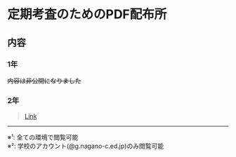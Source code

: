 # 定期考査のためのPDF配布所

## 内容
### 1年
~~内容は非公開になりました~~


<!-- - 1年三学期期末考査範囲電気回路授業用プリント（穴埋め記入済） -->
<!-- > [Link](./1nen/3ki-denki/index.html) ※[^1]   -->
<!-- > <img src="./1nen/3ki-denki/QRcode_C3.svg" width="200px"> -->

<!-- - 1年三学期期末考査範囲プロ技授業用プリント（範囲分まとめ） -->
<!-- > [Link](./1nen/3ki-progi/index.html) ※[^2]   -->
<!-- > <img src="./1nen/3ki-progi/QRcode_A3.svg" width="200px">-->


### 2年
> [Link](./2nen/README.md)


- - -

<!-- [^1]: 全ての環境で閲覧可能
[^2]: 学校のアカウント(@g.nagano-c.ed.jp)のみ閲覧可能 -->
※¹: 全ての環境で閲覧可能  
※²: 学校のアカウント(@g.nagano-c.ed.jp)のみ閲覧可能
